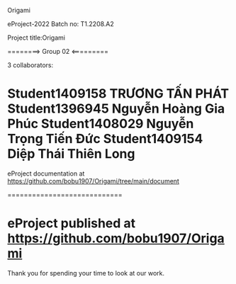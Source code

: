 Origami

eProject-2022 Batch no: T1.2208.A2

Project title:Origami

========> Group 02 <=========

3 collaborators:

Student1409158  TRƯƠNG TẤN PHÁT
Student1396945  Nguyễn Hoàng Gia Phúc
Student1408029  Nguyễn Trọng Tiến Đức
Student1409154  Diệp Thái Thiên Long
============================

eProject documentation at https://github.com/bobu1907/Origami/tree/main/document

============================

eProject published at https://github.com/bobu1907/Origami
============================

Thank you for spending your time to look at our work.

